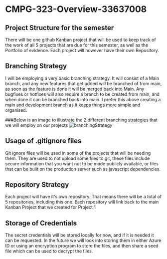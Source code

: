 # CMPG-323-Overview-33637008
## Project Structure for the semester
There will be one github Kanban project that will be used to keep track of the work of all 5 projects that are due for this semester, as well as the Portfolio of evidence. Each project will however have their own Repository.
## Branching Strategy
I will be employing a very basic branching strategy. It will consist of a Main branch, and any new features that get added will be branched of from main, as soon as the feature is done it will be merged back into Main. Any bugfixes or hotfixes will also require a branch to be created from main, and when done it can be branched back into main. I prefer this above creating a main and development branch as it keeps things more simple and organised.

###Below is an image to illustrate the 2 different branching strategies that we will employ on our projects
![branchingStrategy](https://user-images.githubusercontent.com/56234654/185398377-2df52459-1fec-4119-a90c-52d7ffbec85d.png)

## Usage of .gitignore files
Git ignore files will be used in some of the projects that will be needing them. They are used to not upload some files to git, these files include secure information that you want not to be made publicly available, or files that can be built on the production server such as javascript dependencies.
## Repository Strategy
Each project will have it's own repository. That means there will be a total of 5 repositories, including this one. Each repository will link back to the main Kanban Project that we created for Project 1
## Storage of Credentials
The secret credentials will be stored locally for now, and if it is needed it can be requested. In the future we will look into storing them in either Azure ID or using an encryption program to store the files, and then share a seed file which can be used to decrypt the files.
